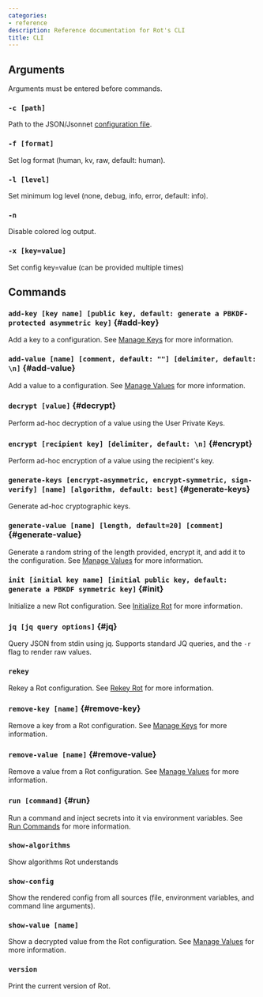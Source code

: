 ```yaml
---
categories:
- reference
description: Reference documentation for Rot's CLI
title: CLI
---
```


## Arguments

Arguments must be entered before commands.

### `-c [path]`

Path to the JSON/Jsonnet [configuration file](../config).

### `-f [format]`

Set log format (human, kv, raw, default: human).

### `-l [level]`

Set minimum log level (none, debug, info, error, default: info).

### `-n`

Disable colored log output.

### `-x [key=value]`

Set config key=value (can be provided multiple times)

## Commands

### `add-key [key name] [public key, default: generate a PBKDF-protected asymmetric key]` {#add-key}

Add a key to a configuration.  See [Manage Keys](../../guides/manage-keys) for more information.

### `add-value [name] [comment, default: ""] [delimiter, default: \n]` {#add-value}

Add a value to a configuration.  See [Manage Values](../../guides/manage-values) for more information.

### `decrypt [value]` {#decrypt}

Perform ad-hoc decryption of a value using the User Private Keys.

### `encrypt [recipient key] [delimiter, default: \n]` {#encrypt}

Perform ad-hoc encryption of a value using the recipient's key.

### `generate-keys [encrypt-asymmetric, encrypt-symmetric, sign-verify] [name] [algorithm, default: best]` {#generate-keys}

Generate ad-hoc cryptographic keys.

### `generate-value [name] [length, default=20] [comment]` {#generate-value}

Generate a random string of the length provided, encrypt it, and add it to the configuration.  See [Manage Values](../../guides/manage-values) for more information.

### `init [initial key name] [initial public key, default: generate a PBKDF symmetric key]` {#init}

Initialize a new Rot configuration.  See [Initialize Rot](../../guides/initialize-rot) for more information.

### `jq [jq query options]` {#jq}

Query JSON from stdin using jq.  Supports standard JQ queries, and the `-r` flag to render raw values.

### `rekey`

Rekey a Rot configuration.  See [Rekey Rot](../../guides/rekey-rot) for more information.

### `remove-key [name]` {#remove-key}

Remove a key from a Rot configuration.  See [Manage Keys](../../guides/manage-keys) for more information.

### `remove-value [name]` {#remove-value}

Remove a value from a Rot configuration.  See [Manage Values](../../guides/manage-values) for more information.

### `run [command]` {#run}

Run a command and inject secrets into it via environment variables.  See [Run Commands](../../guides/run-commands) for more information.

### `show-algorithms`

Show algorithms Rot understands

### `show-config`

Show the rendered config from all sources (file, environment variables, and command line arguments).

### `show-value [name]`

Show a decrypted value from the Rot configuration.  See [Manage Values](../../guides/manage-values) for more information.

### `version`

Print the current version of Rot.

